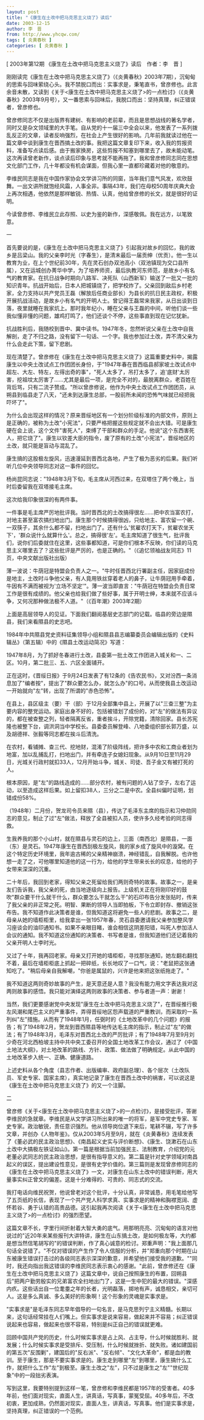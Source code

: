 ```yaml
---
layout: post
title: "《康生在土改中把马克思主义烧了》读后"
date: 2003-12-15
author: 李　晋
from: http://www.yhcqw.com/
tags: [ 炎黄春秋 ]
categories: [ 炎黄春秋 ]
---
```



[ 2003年第12期 《康生在土改中把马克思主义烧了》读后　作者：李　晋 ]


刚刚读完《康生在土改中把马克思主义烧了》（《炎黄春秋》2003年7期），沉甸甸的思索与回味萦绕心头。我不禁脱口而出：实事求是，秉笔直书，曾彦修也。此言余音未散，又读到《关于<康生在土改中把马克思主义烧了>的一点检讨》（《炎黄春秋》2003年9月号），又一番思索与回味后，我脱口而出：坚持真理，纠正错误者，曾彦修也。


曾彦修同志不仅是出版界有建树、有影响的老前辈，而且是思想战线的著名学者，同时又是杂文领域里的大手笔。自从党的十一届三中全会以来，他发表了一系列拨乱反正的文章，读者反响强烈，在社会上产生很好的影响。几年前我就读过他在一篇文章中谈到康生在晋西搞土改的事。我把这篇文章复印下来，收入我的剪报资料，准备写点读后感。由于搬家换房，这些剪报不知塞到哪里去了，故未能动笔。这次再读曾老新作，谈点读后印象与思考就不能再拖了。我和曾彦修同志同在思想文化部门工作，几十年都没有机会谋面，但我心里一直都珍藏着对他的敬意的。


李维民同志是我在中国作家协会文学讲习所的同窗，当年我们意气风发，欢欣鼓舞。一出文讲所就饱经风霜，人事全非。事隔43年，我们在母校50周年庆典大会上再次相遇，他依然是那样敏锐、热情、认真，他给曾彦修的长文，就是很好的证明。

今读曾彦修、李维民立此存照、以史为鉴的新作，深感敬佩。我在远方，以笔致意。

一


首先要说的是，《康生在土改中把马克思主义烧了》引起我对故乡的回忆，我的故乡是吕梁山。我的父亲李时光（字春生），是清末最后一届贡绅（优贡）。他一生以教育为业，在上个世纪前30年，先在灵石创办双池高小（双池镇现为交口县所属），又在运城创办菁华中学，为了培养师资，最后执教河东师范，是故乡小有名气的教育家。在抗日战争时期向八路军、决死队（山西新军）输送了一批又一批的知识青年。抗战开始后，日本人把城镇烧了，把学校炸了。父亲回到敌后乡村老家，全力支持以共产党员王磊（解放后任商业部长）为县长的抗日民主政权，积极开展抗战活动，是故乡小有名气的开明人士。曾记得王磊常来我家，从日出谈到日落，夜里就睡在我家炕上。那时我年纪小，睡在父亲与王磊的中间，听他们谈一些我似懂非懂的问题，雄鸡打鸣了，他们还谈个不停，这些事直到现在记忆犹新。


抗战胜利后，我随校到晋中、冀中读书。1947年冬，忽然听说父亲在土改中自我解剖，走了不归之路，没有留下一句话、一个字。我也参加过土改，弄不清父亲为什么会走此下策，留下悲剧。


现在清楚了。曾彦修在《康生在土改中把马克思主义烧了》这篇重要史料中，揭露康生以中央土改试点工作团团长身份，于"1947年春在晋西临县郝家坡土改试点中超左、大左、特左，左得出奇的事"，"死人太多了，吊打太多了，追'底财'太厉害，挖祖坟太厉害了……尤其是最后一项，是完全不对的，最脱离群众，老百姓在背后骂，只有二流子赞成。"所以曾彦修说，他作为中央土改试点工作团团员，从朔县到临县走了八天，"还未到达康生总部，一股前所未闻的恐怖气味就已经把我吓坏了"。


为什么会出现这样的情况？原来晋绥地区有一个划分阶级标准的内部文件，原则上是正确的，被称为土改"小宪法"，只要严格把握这些规定就不会出大错。可是康生硬在会上说，这个文件"害死人"，束缚了干部和群众的手足。他说"这个东西害死人，把它烧了"。康生以钦差大臣的指令，废了原有的土改"小宪法"，晋绥地区的土改，就只能是盲动与混乱了。

康生搞的这股极左旋风，迅速漫延到晋西北各地，产生了极为恶劣的后果。我们听听几位中央领导同志对这一事件的回忆。

杨尚昆同志说："1948年3月下旬，毛主席从河西过来，在双塔住了两个晚上，当时后委留我在双塔接毛主席。

这次给我印象很深的有两件事。


一件事是毛主席严厉地批评我。当时晋西北的土改搞得很左……把中农当富农打，对地主甚至富农搞扫地出门。康生那个时候搞得很凶，只给地主、富农留一个碗、一双筷子，其余什么都不留，扫地出门了。还有什么'贫雇农打天下，贫雇农坐天下'，'群众说什么就算什么'。总之，搞得很'左'。毛主席知道了很生气，批评我们，说你们后委就住在这里，这些事都知道，可是你们根本不反映，你们读的马克思主义哪里去了？这些批评是严厉的，也是正确的。"（《追忆领袖战友同志》11页，中央文献出版社出版）


薄一波说：牛荫冠是特盟会负责人之一。"牛时任晋西北行署副主任，因家庭成份是地主，土改时斗争他父亲，有人竟用铁丝穿着老人的鼻子，让牛荫冠用手牵着，牛因有不满而被视为'立场不坚定'"。薄一波当即直言："牛荫冠在特盟会负责日常工作是很有成绩的。他父亲也给我们做了些好事，属于开明士绅，本来就不应该斗争，又何况那种做法极不人道。"（《百年潮》2003年2期）

上面是高层领导人的见证。下面我们翻阅基层史志部门的记载。临县的旁边是隰县，我们来看隰县的史志吧。

1984年中共隰县党史资料征集领导小组和隰县县志编纂委员会编辑出版的《史料辑丛》（第五辑）中的《隰县土改运动简况》写道：

1947年8月，为了抓好冬春进行土改，县委第一批土改工作团进入城关和一、二区。10月，第二批三、五、六区全面铺开。


正在这时，《晋绥日报》于9月24日发表了有12条的《告农民书》，又对汾西一条消息加了"编者按"，提出了"群众要怎么办，就怎么办"的口号。从而使我县土改运动一开始就向"左"转，出现了所谓的"赤色恐怖"。


在县上，县区级主（要）干（部）于12月全部集中县上，开展了以"三查三整"为主要内容的整党运动。家庭出身不好的，包括被错划了成份的，对"左"的做法有异议的，都在被查整之列，轻者隔离反省，重者挨斗，开除党籍，清除回家。县长苏宪隆也被整下台，调洪洞当中学校长。县委委员解登峰、八地委组织部长郭万盛，以及胡德祥、张毅等同志都在挨斗后清洗。


在农村，看铺摊、查三代、挖地财，混淆了阶级阵线，把许多中农和工商业者划为地富，加以乱捕乱打，扫地出门，并有牵连子女媳妇现象。从9月10日至11月29日，光城关行政村就扣33人，12月开始斗争，城关、司徒、吾子金又有被打死的人。


根本原因，是"左"的路线造成的……部分农村，被有问题的人钻了空子，左右了运动，以至造成这样后果。如上留扣38人，三分之二是中农。全县纠偏时证明，划错成份58%。

（1948年）二月份，贺龙司令员来隰（县），传达了毛泽东主席的指示和习仲勋同志的意见，制止了过"左"做法，释放了全县被扣人员，使许多久经考验的同志得救。


生我养我的那个小山村，就在隰县与灵石的边上，三面（南西北）是隰县，一面（东）是灵石。1947年康生在晋西刮极左旋风，我的家乡成了旋风中的漩窝。在这个特定历史环境里，我年逾古稀的父亲精神崩溃，神经错乱，自我解脱。也许他想一走了之，可他哪里知道他的这一行为，给他的学生带来长长的叹息，给他的子女带来深深的沉重。


二十年后，我回到老家，得知父亲之死留给我们两则奇特的故事。故事之一，是亲友们告诉我，我父亲的死，由当地逐级向上报告。上级机关正在将刚印好的鼓吹"群众要干什么就干什么，群众要怎么干就怎么干"的石印布告分发张贴时，传来了我父亲的非正常之死。明智、果断的领导人当即拍板，下令立即封存、撤销这张布告。我不知道作此决策者是谁，但我知道这将避免一些人的悲剧。故事之二，是母亲从她的墙柜柜里，给我拿出一张1957年春，灵石县委邀请我父亲参加整风学习座谈会的油印通知书。如果不亲眼目睹，谁会相信这阴差阳错，叫死人参加活人会议的通知。我不知道这份通知的决策者、书写者是谁，但我知道他们还记着我的父亲开明人士李时光。


又过了十年，我再回老家。母亲又打开她的墙柜柜，寻找那张通知，她左翻右翻找不着，最后在墙柜柜底上抓起一把碎纸，长长地叹了一口气，说："老鼠把这张通知吃了。"稍后母亲自我解嘲，"你爸是属鼠的，兴许是他来把这张纸拖走了。"

我不知道这两则奇妙故事的产生，是天意还是人意？我没有能力用文字表达我对这两则故事的感悟。我只能对演绎这两则故事的决策者、参与者道一声：谢谢！


当然，我们更要感谢党中央发现"康生在土改中把马克思主义烧了"，在晋绥推行极左风潮和尾巴主义的严重事件，弄得晋绥地区怨声载道的严重教训，而采取的一系列纠"左"措施。从而有了1948年1月，任弼时的《土地改革中的几个问题》的报告；有了1948年2月，贺龙到晋西隰县等地传达毛主席的指示，制止过"左"的做法；有了1948年3月，毛泽东对晋西北土改的严厉批评；有了1948年7月至9月刘少奇在河北西柏坡主持中共中央工委召开的全国土地改革工作会议，通过了《中国土地法大纲》，对土地改革的路线、方针、政策、做法做了明确规定。从此中国的土地改革步入统一、正确、健康道路。


上述史料从各个角度（县志作者、出版编审、政府副总理）、各个层次（土改队员、军史专家、国家主席），真实地记录了康生在晋西土改中的祸害，可以说这是《康生在土改中把马克思主义烧了》的又一个注脚。

二


曾彦修《关于<康生在土改中把马克思主义烧了>的一点检讨》，是接受批评，答谢李维民的急就章。李维民是从文学讲习所出来的唯一的将军，是军中党史专家、军史专家。政治敏锐，责任意识强烈。他从领导岗位退下来后，笔耕不辍，写了许多文章，并创办《人物年鉴》。仅从2003年5月至9月，就在《炎黄春秋》连续发表了《董必武的民主政治思想》、《南昌起义史实与评价断想》、《康生、饶漱石在山东土改中大搞极左铁证如山》。第一篇是根据当前加强民主、法制教育，介绍党的元老董必武同志的民主政治思想，是很有指导意义的。第二篇是针对史学领域对南昌起义的误区，提出建设性意见，是很有史学价值的。第三篇则是发现曾彦修同志的《康生在土改中把马克思主义烧了》一文，对康生在山东土改中的错误判断，用大量事实纠正曾文的偏差。这是十分难得的、可贵的、同志式的交流。


我打电话向维民祝贺，他说曾老对这个批评，十分认真，非常诚恳，用毛笔给他写了五页纸的长信，表现了一个共产党人科学求真、实事求是的精神和胸襟宽阔、虚怀若谷、勇于认错的高贵品德。这引起我再次阅读《关于<康生在土改中把马克思主义烧了>的一点检讨》的强烈愿望。


这篇文章不长，字里行间折射着大智大勇的底气。用那明亮亮、沉甸甸的语言对他说过的"近20年来某些报刊大讲特讲，康生在山东搞土改，是如何极左等，大约都是想当然信笔胡写的"的错误判断，作了真心诚意的检讨。郑重声明："我上面那几句话全说错了。"不仅对错误的产生作了令人信服的分析，并"郑重向那个时期在山东被康生错误打击过的各级同志表示深深的歉意，并希望他们接受我的道歉。""同时，我还向指出我这错误的李维民同志表示衷心的感谢。"此前，曾彦修还在《康生在土改中把马克思主义烧了》这篇文章中，说自己按照康生的布置，回朔县后"把两户勤劳殷实的兄弟富农全扫地出门了，这是一生中犯的最大的错误。"深感内疚。这些话出自一位耄耋之年的长者，光明磊落，掷地有声，诚恳相交，亲切可人。这是多么真诚、多么美好的形象啊！这个形象的灵魂是实事求是。


"实事求是"是毛泽东同志早年倡导的一句名言，是马克思列宁主义精髓。长期以来，这句话经常挂在人们嘴上。但实事求是说来容易，做起来并不容易；纠正错误说起来也容易，做起来也很不容易，特别是纠正自己的错误就更难。


回顾中国共产党的历史，什么时候实事求是占上风、占主导，什么时候就胜利、就发展；什么时候实事求是受排斥、受压制，什么时候就挫折、就失败。诸如建国前的第五次"反围剿"，建国后的"反右派"、"反右倾"、"文化大革命"，都是血的教训。至于康生，那是不要实事求是的。康生走到哪里"左"到哪里，康生搞什么工作，就把什么工作"左"到极至。康生土改之"左"，只不过是康生之"左""世纪现象"中的一段拙劣表演。


写到这里，我要特别提到这样一笔，曾彦修和李维民都是1957年的受害者。40多年前，他们面对现实，直面人生，讲真话，写真事，蒙冤受屈。40多年后，不改初衷，更加成熟，仍然面对现实，直面人生，讲真话，写真事。他们是实事求是，坚持真理，纠正错误的一个范例。


